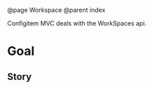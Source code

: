 @page Workspace
@parent index

Configitem MVC deals with the WorkSpaces api.

Goal
====

Story
-----
